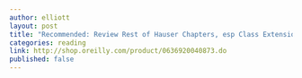 ```yaml
---
author: elliott
layout: post
title: "Recommended: Review Rest of Hauser Chapters, esp Class Extension"
categories: reading
link: http://shop.oreilly.com/product/0636920040873.do
published: false
---
```

